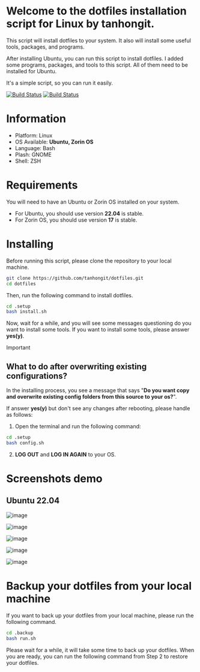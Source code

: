 # Welcome to the dotfiles installation script for Linux by tanhongit.

This script will install dotfiles to your system. It also will install some useful tools, packages, and programs.

After installing Ubuntu, you can run this script to install dotfiles. I added some programs, packages, and tools to this
script. All of them need to be installed for Ubuntu.

It's a simple script, so you can run it easily.

[![Build Status](https://github.com/tanhongit/dotfiles/actions/workflows/test_ubuntu.yml/badge.svg)](https://github.com/tanhongit/dotfiles/actions/workflows/test_ubuntu.yml)
[![Build Status](https://github.com/tanhongit/dotfiles/actions/workflows/test_macos.yml/badge.svg)](https://github.com/tanhongit/dotfiles/actions/workflows/test_macos.yml)

# Information

- Platform: Linux
- OS Available: **Ubuntu, Zorin OS**
- Language: Bash
- Plash: GNOME
- Shell: ZSH

# Requirements

You will need to have an Ubuntu or Zorin OS installed on your system.

- For Ubuntu, you should use version **22.04** is stable.
- For Zorin OS, you should use version **17** is stable.

# Installing

Before running this script, please clone the repository to your local machine.

```bash
git clone https://github.com/tanhongit/dotfiles.git
cd dotfiles
```

Then, run the following command to install dotfiles.

```bash
cd .setup
bash install.sh
```

Now, wait for a while, and you will see some messages questioning do you want to install some tools. If you want to
install some tools, please answer **yes(y)**.

> [!IMPORTANT]
> ## What to do after overwriting existing configurations?
> In the installing process, you see a message that says "**Do you want copy and overwrite existing config folders from
this source to your os?**".
>
> If answer **yes(y)** but don't see any changes after rebooting, please handle as follows:
> 
> 1. Open the terminal and run the following command:
>
> ```bash
> cd .setup
> bash config.sh
> ```
>
> 2. **LOG OUT** and **LOG IN AGAIN** to your OS.

# Screenshots demo

## Ubuntu 22.04

![image](https://user-images.githubusercontent.com/35853002/235287944-1c092521-1c75-4fc6-a03b-8fb1a17efd8d.png)

![image](https://user-images.githubusercontent.com/35853002/235287809-452e05d0-60dc-4960-a56f-2babe883c026.png)

![image](https://user-images.githubusercontent.com/35853002/235287770-47cb0775-8889-4a37-b40b-2bc3ec0d66e5.png)

![image](https://user-images.githubusercontent.com/35853002/235287734-0f8d8c00-bd12-4ae7-acb8-b4f440bdf50f.png)

![image](https://user-images.githubusercontent.com/35853002/235287704-a6c5835b-c08d-4424-8e98-30bee2d5bbda.png)

# Backup your dotfiles from your local machine

If you want to back up your dotfiles from your local machine, please run the following command.

```bash
cd .backup
bash run.sh
```

Please wait for a while, it will take some time to back up your dotfiles. When you are ready, you can run the following
command from Step 2 to restore your dotfiles.
